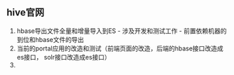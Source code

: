 
## hive官网


1. hbase导出文件全量和增量导入到ES - 涉及开发和测试工作 - 前置依赖机器的到位和hbase文件的导出
2. 当前的portal应用的改造和测试（前端页面的改造，后端的hbase接口改造成es接口， solr接口改造成es接口）
3. 